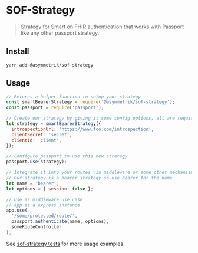# SOF-Strategy
> Strategy for Smart on FHIR authentication that works with Passport like any other passport strategy.


## Install

```shell
yarn add @asymmetrik/sof-strategy
```

## Usage

```javascript
// Returns a helper function to setup your strategy
const smartBearerStrategy = require('@asymmetrik/sof-strategy');
const passport = require('passport');

// Create our strategy by giving it some config options, all are required
let strategy = smartBearerStrategy({
  introspectionUrl: 'https://www.foo.com/introspection',
  clientSecret: 'secret',
  clientId: 'client',
});

// Configure passport to use this new strategy
passport.use(strategy);

// Integrate it into your routes via middleware or some other mechanism
// Our strategy is a bearer strategy so use bearer for the name
let name = 'bearer';
let options = { session: false };

// Use as middleware use case
// app is a express instance
app.use(
  '/some/protected/route/',
  passport.authenticate(name, options),
  someRouteController
);
```

See [sof-strategy tests](./index.test.js) for more usage examples.
